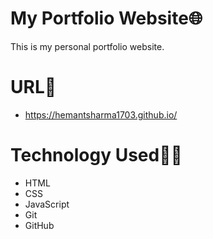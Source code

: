 # My Portfolio Website🌐
This is my personal portfolio website.

# URL🔗
- https://hemantsharma1703.github.io/

# Technology Used👨‍💻
- HTML
- CSS
- JavaScript
- Git
- GitHub
